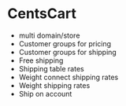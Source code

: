 # CentsCart
* multi domain/store
* Customer groups for pricing
* Customer groups for shipping
* Free shipping
* Shipping table rates
* Weight connect shipping rates
* Weight shipping rates
* Ship on account

